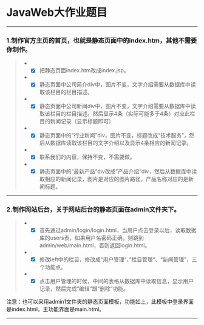 # JavaWeb大作业题目

------


### 1.制作官方主页的首页，也就是静态页面中的index.htm，其他不需要你制作。
> * - [x] 把静态页面index.htm改成index.jsp。
> * - [x] 静态页面中公司简介div中，图片不变，文字介绍需要从数据库中读取该栏目的栏目描述。
> * - [x] 静态页面中公司新闻div中，图片不变，文字介绍需要从数据库中读取该栏目的栏目描述。然后显示4条（实际可能多于4条）对应此栏目的新闻记录（显示标题即可）
> * - [x] 静态页面中的“行业新闻”div，图片不变，标题改成“技术服务”，然后从数据库读取该栏目的文字介绍以及显示4条相应的新闻记录。
> * - [x] 联系我们的内容，保持不变，不需要做。
> * - [x] 静态页面中的“最新产品“div改成”产品介绍“div，然后从数据库中读取相应的新闻记录，图片是对应的图片路径，产品名称对应的是新闻标题。

---
### 2.制作网站后台，关于网站后台的静态页面在admin文件夹下。
> * - [x] 首先通过admin/login/login.html，当用户点击登录以后，读取数据库的users表，如果用户名密码正确，则跳到admin/web/main.html，否则返回login.html。
> * - [x] 修改left中的栏目，修改成“用户管理“、”栏目管理“、“新闻管理”，三个功能点。
> * - [x] 点击用户管理的时候，中间的表格从数据库中读取信息，显示用户记录，然后完成“编辑“跟“删除”功能。

注意：也可以采用admin1文件夹的静态页面模板，功能如上，此模板中登录界面是index.html，主功能界面是main.html。

---
